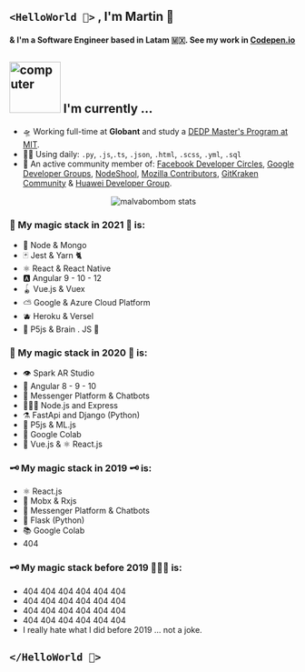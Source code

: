 ## `<HelloWorld 🖖>` , I'm Martin 🦄

#### & I'm a Software Engineer based in Latam  🇲🇽. See my work in [Codepen.io](https://codepen.io/malvabombom)


<div>
  <h2><img src="http://www.nyan.cat/cats/original.gif" alt="computer" width="90"> I'm currently ...</h2>
</div>

- 🛸 Working full-time at **Globant** and study a [DEDP Master's Program at MIT](https://economics.mit.edu/masters?utm_medium=partner-marketing&utm_source=email&utm_campaign=mitx&utm_content=mm-dedp-sp21-email-4).
- 🧙‍♂️ Using daily: `.py`, `.js`,`.ts`, `.json`, `.html`, `.scss`, `.yml`, `.sql`
- 👤 An active community member of: [Facebook Developer Circles](https://www.facebook.com/groups/DevCCiudaddeMexico/), [Google Developer Groups](https://www.youtube.com/watch?v=r2yMb-v0wek), [NodeShool](https://github.com/nodeschool), [Mozilla Contributors](https://developer.mozilla.org/es/profiles/PatoDeTuring), [GitKraken Community](https://events.darry.codes/github?fbclid=IwAR1NKd93OCXOpucE5Ay9fENf3iOA_Ynep5XAChMj5VKOQB-CiY93P3NDYlo) & [Huawei Developer Group](https://developer.huawei.com/consumer/en/programs/hdg/).

<p style="text-align:center;">&nbsp;<img align="center" src="https://github-readme-stats.vercel.app/api?username=malvabombom&show_icons=true" alt="malvabombom stats" /></p>



### 🧠 My magic stack in 2021 🧠 is:

- 🌳 Node & Mongo 
- 🃏 Jest & Yarn 🐈
- ⚛︎ React & React Native
- 🅰️ Angular 9 - 10 - 12
- 🪀 Vue.js & Vuex
- ⛅️ Google & Azure Cloud Platform
- 🫐 Heroku & Versel
- 🧶 P5js & Brain . JS 🧠

### 🔮 My magic stack in 2020 🔮 is:

- 👁  Spark AR Studio
- 🍄  Angular 8 - 9 - 10
- 🧿  Messenger Platform & Chatbots
- 👷🏽‍♂️  Node.js and Express
- ⚗️   FastApi and Django (Python)
- 🏮  P5js & ML.js
- 🧶  Google Colab
- 🎾  Vue.js & ⚛︎ React.js 


### 🗝 My magic stack in 2019 🗝 is:

- ⚛︎  React.js 
- 🎍 Mobx & Rxjs
- 🤖  Messenger Platform & Chatbots
- 🐍  Flask (Python)
- 📚  Google Colab
- 404

### 🗝 My magic stack before 2019 👨🏻‍💻 is:

- 404 404 404 404 404 404
- 404 404 404 404 404 404
- 404 404 404 404 404 404
- 404 404 404 404 404 404
- I really hate what I did before 2019 ... not a joke.

## `</HelloWorld 🖖>`
